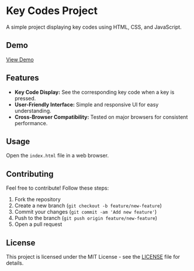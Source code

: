 # Key Codes Project

A simple project displaying key codes using HTML, CSS, and JavaScript.

## Demo

[View Demo](https://your-demo-link.com)

## Features

- **Key Code Display:** See the corresponding key code when a key is pressed.
- **User-Friendly Interface:** Simple and responsive UI for easy understanding.
- **Cross-Browser Compatibility:** Tested on major browsers for consistent performance.

## Usage

Open the `index.html` file in a web browser.

## Contributing

Feel free to contribute! Follow these steps:
1. Fork the repository
2. Create a new branch (`git checkout -b feature/new-feature`)
3. Commit your changes (`git commit -am 'Add new feature'`)
4. Push to the branch (`git push origin feature/new-feature`)
5. Open a pull request

## License

This project is licensed under the MIT License - see the [LICENSE](LICENSE) file for details.

